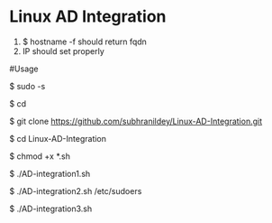 # Linux AD Integration

1. $ hostname -f should return fqdn
2. IP should set properly

#Usage

$ sudo -s

$ cd

$ git clone https://github.com/subhranildey/Linux-AD-Integration.git

$ cd Linux-AD-Integration

$ chmod +x *.sh

$ ./AD-integration1.sh

$ ./AD-integration2.sh /etc/sudoers

$ ./AD-integration3.sh

